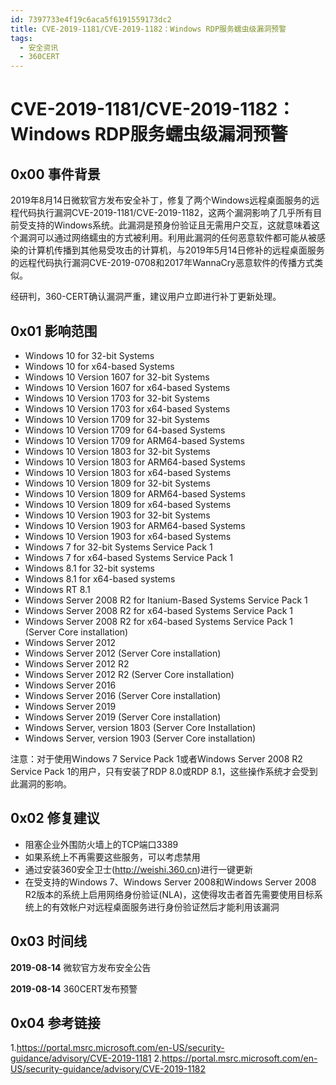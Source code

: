 ```yaml
---
id: 7397733e4f19c6aca5f6191559173dc2
title: CVE-2019-1181/CVE-2019-1182：Windows RDP服务蠕虫级漏洞预警
tags: 
  - 安全资讯
  - 360CERT
---
```


# CVE-2019-1181/CVE-2019-1182：Windows RDP服务蠕虫级漏洞预警

0x00 事件背景
---------


2019年8月14日微软官方发布安全补丁，修复了两个Windows远程桌面服务的远程代码执行漏洞CVE-2019-1181/CVE-2019-1182，这两个漏洞影响了几乎所有目前受支持的Windows系统。此漏洞是预身份验证且无需用户交互，这就意味着这个漏洞可以通过网络蠕虫的方式被利用。利用此漏洞的任何恶意软件都可能从被感染的计算机传播到其他易受攻击的计算机，与2019年5月14日修补的远程桌面服务的远程代码执行漏洞CVE-2019-0708和2017年WannaCry恶意软件的传播方式类似。


经研判，360-CERT确认漏洞严重，建议用户立即进行补丁更新处理。


0x01 影响范围
---------


* Windows 10 for 32-bit Systems
* Windows 10 for x64-based Systems
* Windows 10 Version 1607 for 32-bit Systems
* Windows 10 Version 1607 for x64-based Systems
* Windows 10 Version 1703 for 32-bit Systems
* Windows 10 Version 1703 for x64-based Systems
* Windows 10 Version 1709 for 32-bit Systems
* Windows 10 Version 1709 for 64-based Systems
* Windows 10 Version 1709 for ARM64-based Systems
* Windows 10 Version 1803 for 32-bit Systems
* Windows 10 Version 1803 for ARM64-based Systems
* Windows 10 Version 1803 for x64-based Systems
* Windows 10 Version 1809 for 32-bit Systems
* Windows 10 Version 1809 for ARM64-based Systems
* Windows 10 Version 1809 for x64-based Systems
* Windows 10 Version 1903 for 32-bit Systems
* Windows 10 Version 1903 for ARM64-based Systems
* Windows 10 Version 1903 for x64-based Systems
* Windows 7 for 32-bit Systems Service Pack 1
* Windows 7 for x64-based Systems Service Pack 1
* Windows 8.1 for 32-bit systems
* Windows 8.1 for x64-based systems
* Windows RT 8.1
* Windows Server 2008 R2 for Itanium-Based Systems Service Pack 1
* Windows Server 2008 R2 for x64-based Systems Service Pack 1
* Windows Server 2008 R2 for x64-based Systems Service Pack 1 (Server Core installation)
* Windows Server 2012
* Windows Server 2012 (Server Core installation)
* Windows Server 2012 R2
* Windows Server 2012 R2 (Server Core installation)
* Windows Server 2016
* Windows Server 2016 (Server Core installation)
* Windows Server 2019
* Windows Server 2019 (Server Core installation)
* Windows Server, version 1803 (Server Core Installation)
* Windows Server, version 1903 (Server Core installation)


注意：对于使用Windows 7 Service Pack 1或者Windows Server 2008 R2 Service Pack 1的用户，只有安装了RDP 8.0或RDP 8.1，这些操作系统才会受到此漏洞的影响。


0x02 修复建议
---------


* 阻塞企业外围防火墙上的TCP端口3389
* 如果系统上不再需要这些服务，可以考虑禁用
* 通过安装360安全卫士(<http://weishi.360.cn>)进行一键更新
* 在受支持的Windows 7、Windows Server 2008和Windows Server 2008 R2版本的系统上启用网络身份验证(NLA)，这使得攻击者首先需要使用目标系统上的有效帐户对远程桌面服务进行身份验证然后才能利用该漏洞


0x03 时间线
--------


**2019-08-14** 微软官方发布安全公告


**2019-08-14** 360CERT发布预警


0x04 参考链接
---------


1.<https://portal.msrc.microsoft.com/en-US/security-guidance/advisory/CVE-2019-1181>
2.<https://portal.msrc.microsoft.com/en-US/security-guidance/advisory/CVE-2019-1182>



